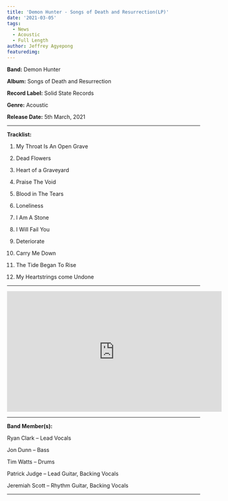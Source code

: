 ```yaml
---
title: 'Demon Hunter - Songs of Death and Resurrection(LP)'
date: '2021-03-05'
tags:
  - News
  - Acoustic
  - Full Length
author: Jeffrey Agyepong
featuredimg:
---
```


**Band:** Demon Hunter

**Album:** Songs of Death and Resurrection

**Record Label:** Solid State Records

**Genre:** Acoustic

**Release Date:** 5th March, 2021

<hr>

**Tracklist:**

1.  My Throat Is An Open Grave

2.  Dead Flowers

3.  Heart of a Graveyard

4.  Praise The Void

5.  Blood in The Tears

6.  Loneliness

7.  I Am A Stone

8.  I Will Fail You

9.  Deteriorate

10. Carry Me Down

11. The Tide Began To Rise

12. My Heartstrings come Undone

<hr>
<div class="video-container"><iframe src="https://www.youtube.com/embed/https://youtube.com/playlist?list=PLCslpjrb7cYiYT8_KvXJGmO49oOifA5UF" width="560" height="315" frameborder="0"></iframe></div>


<hr>


**Band Member(s):**

Ryan Clark – Lead Vocals 

Jon Dunn – Bass 

Tim Watts – Drums 

Patrick Judge – Lead Guitar, Backing Vocals 

Jeremiah Scott – Rhythm Guitar, Backing Vocals 

<hr>

